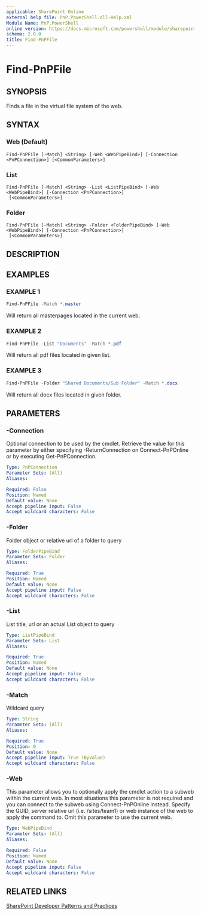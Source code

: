 ```yaml
---
applicable: SharePoint Online
external help file: PnP.PowerShell.dll-Help.xml
Module Name: PnP.PowerShell
online version: https://docs.microsoft.com/powershell/module/sharepoint-pnp/find-pnpfile
schema: 2.0.0
title: Find-PnPFile
---
```


# Find-PnPFile

## SYNOPSIS
Finds a file in the virtual file system of the web.

## SYNTAX

### Web (Default)
```
Find-PnPFile [-Match] <String> [-Web <WebPipeBind>] [-Connection <PnPConnection>] [<CommonParameters>]
```

### List
```
Find-PnPFile [-Match] <String> -List <ListPipeBind> [-Web <WebPipeBind>] [-Connection <PnPConnection>]
 [<CommonParameters>]
```

### Folder
```
Find-PnPFile [-Match] <String> -Folder <FolderPipeBind> [-Web <WebPipeBind>] [-Connection <PnPConnection>]
 [<CommonParameters>]
```

## DESCRIPTION

## EXAMPLES

### EXAMPLE 1
```powershell
Find-PnPFile -Match *.master
```

Will return all masterpages located in the current web.

### EXAMPLE 2
```powershell
Find-PnPFile -List "Documents" -Match *.pdf
```

Will return all pdf files located in given list.

### EXAMPLE 3
```powershell
Find-PnPFile -Folder "Shared Documents/Sub Folder" -Match *.docx
```

Will return all docx files located in given folder.

## PARAMETERS

### -Connection
Optional connection to be used by the cmdlet. Retrieve the value for this parameter by either specifying -ReturnConnection on Connect-PnPOnline or by executing Get-PnPConnection.

```yaml
Type: PnPConnection
Parameter Sets: (All)
Aliases:

Required: False
Position: Named
Default value: None
Accept pipeline input: False
Accept wildcard characters: False
```

### -Folder
Folder object or relative url of a folder to query

```yaml
Type: FolderPipeBind
Parameter Sets: Folder
Aliases:

Required: True
Position: Named
Default value: None
Accept pipeline input: False
Accept wildcard characters: False
```

### -List
List title, url or an actual List object to query

```yaml
Type: ListPipeBind
Parameter Sets: List
Aliases:

Required: True
Position: Named
Default value: None
Accept pipeline input: False
Accept wildcard characters: False
```

### -Match
Wildcard query

```yaml
Type: String
Parameter Sets: (All)
Aliases:

Required: True
Position: 0
Default value: None
Accept pipeline input: True (ByValue)
Accept wildcard characters: False
```

### -Web
This parameter allows you to optionally apply the cmdlet action to a subweb within the current web. In most situations this parameter is not required and you can connect to the subweb using Connect-PnPOnline instead. Specify the GUID, server relative url (i.e. /sites/team1) or web instance of the web to apply the command to. Omit this parameter to use the current web.

```yaml
Type: WebPipeBind
Parameter Sets: (All)
Aliases:

Required: False
Position: Named
Default value: None
Accept pipeline input: False
Accept wildcard characters: False
```

## RELATED LINKS

[SharePoint Developer Patterns and Practices](https://aka.ms/sppnp)